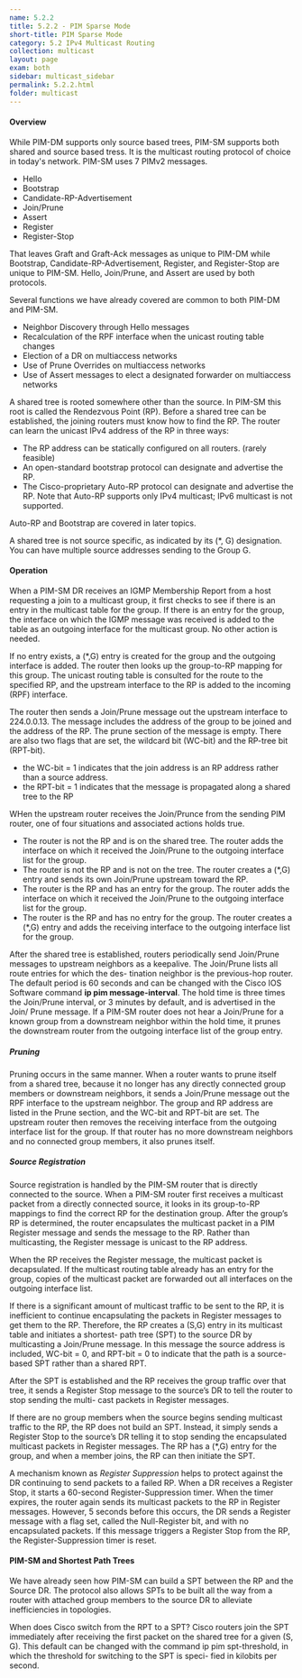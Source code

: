 ```yaml
---
name: 5.2.2
title: 5.2.2 - PIM Sparse Mode
short-title: PIM Sparse Mode
category: 5.2 IPv4 Multicast Routing
collection: multicast
layout: page
exam: both
sidebar: multicast_sidebar
permalink: 5.2.2.html
folder: multicast
---
```

#### Overview
While PIM-DM supports only source based trees, PIM-SM supports both shared and source based tress. It is the multicast routing protocol of choice in today's network. PIM-SM uses 7 PIMv2 messages.
- Hello
- Bootstrap
- Candidate-RP-Advertisement
- Join/Prune
- Assert
- Register
- Register-Stop

That leaves Graft and Graft-Ack messages as unique to PIM-DM while Bootstrap, Candidate-RP-Advertisement, Register, and Register-Stop are unique to PIM-SM. Hello, Join/Prune, and Assert are used by both protocols.

Several functions we have already covered are common to both PIM-DM and PIM-SM.
- Neighbor Discovery through Hello messages
- Recalculation of the RPF interface when the unicast routing table changes
- Election of a DR on multiaccess networks
- Use of Prune Overrides on multiaccess networks
- Use of Assert messages to elect a designated forwarder on multiaccess networks

A shared tree is rooted somewhere other than the source. In PIM-SM this root is called the Rendezvous Point (RP). Before a shared tree can be established, the joining routers must know how to find the RP. The router can learn the unicast IPv4 address of the RP in three ways:
- The RP address can be statically configured on all routers. (rarely feasible)
- An open-standard bootstrap protocol can designate and advertise the RP.
- The Cisco-proprietary Auto-RP protocol can designate and advertise the RP. Note that Auto-RP supports only IPv4 multicast; IPv6 multicast is not supported.

Auto-RP and Bootstrap are covered in later topics.

A shared tree is not source specific, as indicated by its (*, G) designation. You can have multiple source addresses sending to the Group G.

#### Operation
When a PIM-SM DR receives an IGMP Membership Report from a host requesting a join to a multicast group, it first checks to see if there is an entry in the multicast table for the group. If there is an entry for the group, the interface on which the IGMP message was received is added to the table as an outgoing interface for the multicast group. No other action is needed.

If no entry exists, a (*,G) entry is created for the group and the outgoing interface is added. The router then looks up the group-to-RP mapping for this group. The unicast routing table is consulted for the route to the specified RP, and the upstream interface to the RP is added to the incoming (RPF) interface.

The router then sends a Join/Prune message out the upstream interface to 224.0.0.13. The message includes the address of the group to be joined and the address of the RP. The prune section of the message is empty. There are also two flags that are set, the wildcard bit (WC-bit) and the RP-tree bit (RPT-bit).
- the WC-bit = 1 indicates that the join address is an RP address rather than a source address.
- the RPT-bit = 1 indicates that the message is propagated along a shared tree to the RP

WHen the upstream router receives the Join/Prunce from the sending PIM router, one of four situations and associated actions holds true.
- The router is not the RP and is on the shared tree. The router adds the interface on which it received the Join/Prune to the outgoing interface list for the group.
- The router is not the RP and is not on the tree. The router creates a (*,G) entry and sends its own Join/Prune upstream toward the RP.
- The router is the RP and has an entry for the group. The router adds the interface on which it received the Join/Prune to the outgoing interface list for the group.
- The router is the RP and has no entry for the group. The router creates a (*,G) entry and adds the receiving interface to the outgoing interface list for the group.

After the shared tree is established, routers periodically send Join/Prune messages to upstream neighbors as a keepalive. The Join/Prune lists all route entries for which the des- tination neighbor is the previous-hop router. The default period is 60 seconds and can be changed with the Cisco IOS Software command **ip pim message-interval**. The hold time is three times the Join/Prune interval, or 3 minutes by default, and is advertised in the Join/ Prune message. If a PIM-SM router does not hear a Join/Prune for a known group from a downstream neighbor within the hold time, it prunes the downstream router from the outgoing interface list of the group entry.
##### Pruning
Pruning occurs in the same manner. When a router wants to prune itself from a shared tree, because it no longer has any directly connected group members or downstream neighbors, it sends a Join/Prune message out the RPF interface to the upstream neighbor. The group and RP address are listed in the Prune section, and the WC-bit and RPT-bit are set. The upstream router then removes the receiving interface from the outgoing interface list for the group. If that router has no more downstream neighbors and no connected group members, it also prunes itself.
##### Source Registration
Source registration is handled by the PIM-SM router that is directly connected to the source. When a PIM-SM router first receives a multicast packet from a directly connected source, it looks in its group-to-RP mappings to find the correct RP for the destination group. After the group’s RP is determined, the router encapsulates the multicast packet in a PIM Register message and sends the message to the RP. Rather than multicasting, the Register message is unicast to the RP address.

When the RP receives the Register message, the multicast packet is decapsulated. If the multicast routing table already has an entry for the group, copies of the multicast packet are forwarded out all interfaces on the outgoing interface list.

If there is a significant amount of multicast traffic to be sent to the RP, it is inefficient to continue encapsulating the packets in Register messages to get them to the RP. Therefore, the RP creates a (S,G) entry in its multicast table and initiates a shortest- path tree (SPT) to the source DR by multicasting a Join/Prune message. In this message the source address is included, WC-bit = 0, and RPT-bit = 0 to indicate that the path is a source-based SPT rather than a shared RPT.

After the SPT is established and the RP receives the group traffic over that tree, it sends a Register Stop message to the source’s DR to tell the router to stop sending the multi- cast packets in Register messages.

If there are no group members when the source begins sending multicast traffic to the RP, the RP does not build an SPT. Instead, it simply sends a Register Stop to the source’s DR telling it to stop sending the encapsulated multicast packets in Register messages. The RP has a (*,G) entry for the group, and when a member joins, the RP can then initiate the SPT.

A mechanism known as *Register Suppression* helps to protect against the DR continuing to send packets to a failed RP. When a DR receives a Register Stop, it starts a 60-second Register-Suppression timer. When the timer expires, the router again sends its multicast packets to the RP in Register messages. However, 5 seconds before this occurs, the DR sends a Register message with a flag set, called the Null-Register bit, and with no encapsulated packets. If this message triggers a Register Stop from the RP, the Register-Suppression timer is reset.
#### PIM-SM and Shortest Path Trees
We have already seen how PIM-SM can build a SPT between the RP and the Source DR. The protocol also allows SPTs to be built all the way from a router with attached group members to the source DR to alleviate inefficiencies in topologies.

When does Cisco switch from the RPT to a SPT? Cisco routers join the SPT immediately after receiving the first packet on the shared tree for a given (S, G). This default can be changed with the command ip pim spt-threshold, in which the threshold for switching to the SPT is speci- fied in kilobits per second.

